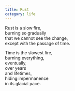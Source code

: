 ```yaml
---
title: Rust
category: life
---
```


Rust is a slow fire,  
burning so gradually  
that we cannot see the change,  
except with the passage of time.  
  
Time is the slowest fire,  
burning everything,  
eventually,  
over years  
and lifetimes,  
hiding impermanence  
in its glacial pace.  
